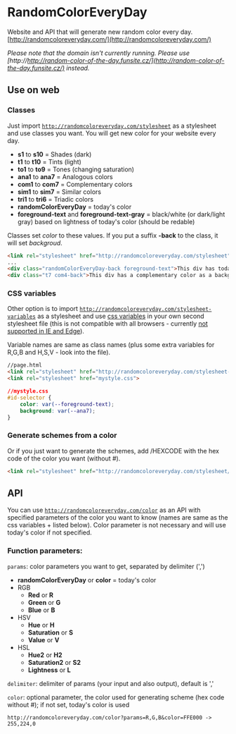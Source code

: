 # RandomColorEveryDay
Website and API that will generate new random color every day.
[http://randomcoloreveryday.com/](http://randomcoloreveryday.com/)

*Please note that the domain isn't currently running. Please use [http://http://random-color-of-the-day.funsite.cz/](http://random-color-of-the-day.funsite.cz/) instead.*

## Use on web
### Classes
Just import <a href="http://randomcoloreveryday.com/stylesheet" target="_blank">`http://randomcoloreveryday.com/stylesheet`</a> as a stylesheet and use classes you want. You will get new color for your website every day. 
* **s1** to **s10** = Shades (dark)
* **t1** to **t10** = Tints (light)
* **to1** to **to9** = Tones (changing saturation)
* **ana1** to **ana7** = Analogous colors
* **com1** to **com7** = Complementary colors
* **sim1** to **sim7** = Similar colors
* **tri1** to **tri6** = Triadic colors
* **randomColorEveryDay** = today's color
* **foreground-text** and **foreground-text-gray** = black/white (or dark/light gray) based on lightness of today's color (should be redable)

Classes set *color* to these values. If you put a suffix **-back** to the class, it will set *backgroud*.
```html
<link rel="stylesheet" href="http://randomcoloreveryday.com/stylesheet">
...
<div class="randomColorEveryDay-back foreground-text">This div has today's color as a background and black or white text (based on today's color).</div>
<div class="t7 com4-back">This div has a complementary color as a background and a light text (tint 7).</div>
```

### CSS variables
Other option is to import <a href="http://randomcoloreveryday.com/stylesheet-variables" target="_blank">`http://randomcoloreveryday.com/stylesheet-variables`</a> as a stylesheet and use [css variables](https://developer.mozilla.org/en-US/docs/Web/CSS/Using_CSS_variables) in your own second stylesheet file (this is not compatible with all browsers - currently [not supported in IE and Edge](http://caniuse.com/#search=CSS%20Variables)).

Variable names are same as class names (plus some extra variables for R,G,B and H,S,V - look into the file).
```html
//page.html
<link rel="stylesheet" href="http://randomcoloreveryday.com/stylesheet-variables">
<link rel="stylesheet" href="mystyle.css">
```
```css
//mystyle.css
#id-selector {
	color: var(--foreground-text);
	background: var(--ana7);
}
```

### Generate schemes from a color
Or if you just want to generate the schemes, add /HEXCODE with the hex code of the color you want (without #).
```html
<link rel="stylesheet" href="http://randomcoloreveryday.com/stylesheet/FFE000">
```

## API
You can use <a href="http://randomcoloreveryday.com/color" target="_blank">`http://randomcoloreveryday.com/color`</a> as an API with specified parameters of the color you want to know (names are same as the css variables + listed below). Color parameter is not necessary and will use today's color if not specified.
### Function parameters:
`params`: color parameters you want to get, separated by delimiter (',')
* **randomColorEveryDay** or **color** = today's color
* RGB
	* **Red** or **R** 
	* **Green** or **G** 
	* **Blue** or **B** 
* HSV 
	* **Hue** or **H** 
	* **Saturation** or **S** 
	* **Value** or **V** 
* HSL 
	* **Hue2** or **H2** 
	* **Saturation2** or **S2** 
	* **Lightness** or **L** 
	
`delimiter`: delimiter of params (your input and also output), default is ','

`color`: optional parameter, the color used for generating scheme (hex code without #); if not set, today's color is used

```
http://randomcoloreveryday.com/color?params=R,G,B&color=FFE000 -> 255,224,0
```
